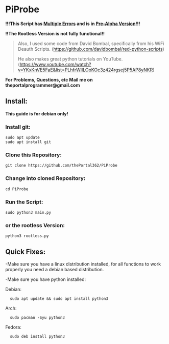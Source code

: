 # PiProbe
__!!!This Script has <ins>Multiple Errors</ins> and is in <ins>Pre-Alpha Version</ins>!!!__

__!!The Rootless Version is not fully functional!!__

> Also, I used some code from David Bombal, specifically from his WiFi Deauth Scripts. (https://github.com/davidbombal/red-python-scripts)
> 
> He also makes great python tutorials on YouTube. (https://www.youtube.com/watch?v=YKxKnVE5FaE&list=PLhfrWIlLOoKOc3z424rgsej5P5AP8yNKR)

__For Problems, Questions, etc Mail me on theportalprogrammer@gmail.com__

## Install:
  __This guide is for debian only!__
  
  ### Install git:

    sudo apt update
    sudo apt install git

  ### Clone this Repository:

    git clone https://github.com/thePortal362/PiProbe

  ### Change into cloned Repository:

    cd PiProbe

  ### Run the Script:

    sudo python3 main.py

  ### or the rootless Version:

    python3 rootless.py

## Quick Fixes:

  -Make sure you have a linux distribution installed, for all functions to work properly you need a debian based distribution.
 
  -Make sure you have python installed:
  
  Debian:
    
      sudo apt update && sudo apt install python3
    
  Arch:
    
      sudo pacman -Syu python3
    
  Fedora:
     
      sudo deb install python3

  


